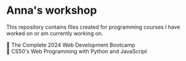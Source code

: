 # Anna's workshop
This repository contains files created for programming courses I have worked on or am currently working on.

🔷 The Complete 2024 Web Development Bootcamp<br/>
🔷 CS50's Web Programming with Python and JavaScript

